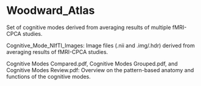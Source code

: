 # Woodward_Atlas
Set of cognitive modes derived from averaging results of multiple fMRI-CPCA studies.

Cognitive_Mode_NIfTI_Images: Image files (.nii and .img/.hdr) derived from averaging results of fMRI-CPCA studies.

Cognitive Modes Compared.pdf, Cognitive Modes Grouped.pdf, and Cognitive Modes Review.pdf: Overview on the pattern-based anatomy and functions of the cognitive modes.
